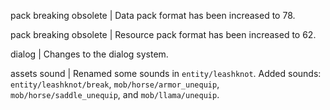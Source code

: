 pack breaking obsolete | Data pack format has been increased to 78.

pack breaking obsolete | Resource pack format has been increased to 62.

dialog | Changes to the dialog system.

assets sound | Renamed some sounds in `entity/leashknot`. Added sounds: `entity/leashknot/break`, `mob/horse/armor_unequip`, `mob/horse/saddle_unequip`, and `mob/llama/unequip`.

